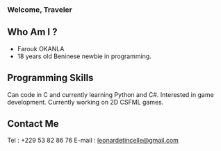 ### Welcome, Traveler

## Who Am I ?
- Farouk OKANLA
- 18 years old Beninese newbie in programming.

## Programming Skills
Can code in C and currently learning Python and C#.
Interested in game development.
Currently working on 2D CSFML games.

## Contact Me
Tel : +229 53 82 86 76
E-mail : leonardetincelle@gmail.com
